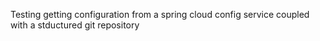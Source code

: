 Testing getting configuration from a spring cloud config service coupled with a stductured git repository
